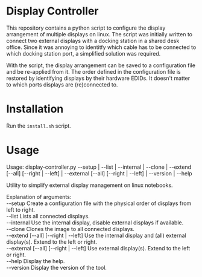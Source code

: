 # Display Controller

This repository contains a python script to configure the display arrangement of multiple displays on linux.
The script was initially written to connect two external displays with a docking station in a shared desk office.
Since it was annoying to identitfy which cable has to be connected to which docking station port, a simplified solution was required.

With the script, the display arrangement can be saved to a configuration file and be re-applied from it.
The order defined in the configuration file is restored by identifying displays by their hardware EDIDs. It doesn't matter to which ports displays are (re)connected to.

# Installation

Run the `install.sh` script.

# Usage

Usage: display-controller.py --setup
| --list | --internal | --clone | --extend [--all] [--right | --left] | --external [--all] [--right | --left] | --version | --help 

Utility to simplify external display management on linux notebooks.

Explanation of arguments:  
  --setup                                 Create a configuration file with the physical order of displays from left to right.  
  --list                                  Lists all connected displays.  
  --internal                              Use the internal display, disable external displays if available.  
  --clone                                 Clones the image to all connected displays.  
  --extend [--all] [--right | --left]     Use the internal display and (all) external display(s). Extend to the left or right.  
  --external [--all] [--right | --left]   Use external display(s). Extend to the left or right.  
  --help                                  Display the help.  
  --version                               Display the version of the tool.
